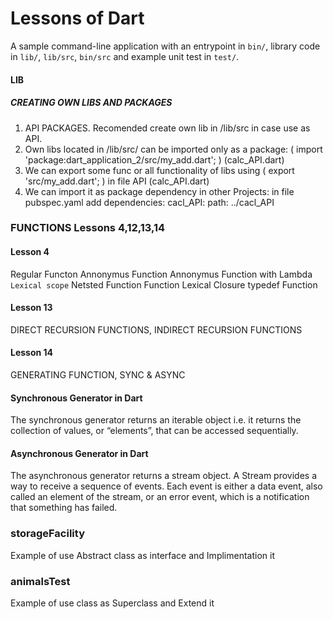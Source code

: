 # Lessons of Dart
A sample command-line application with an entrypoint in `bin/`, library code
in `lib/`, `lib/src`, `bin/src` and example unit test in `test/`.


#### LIB
  ##### CREATING OWN LIBS AND PACKAGES
  1. API PACKAGES. Recomended create own lib in /lib/src in case use as API.
  2. Own libs located in /lib/src/ can be imported only as a package: ( import 'package:dart_application_2/src/my_add.dart'; ) (calc_API.dart)
  3. We can export some func or all functionality of libs using ( export 'src/my_add.dart'; ) in file API (calc_API.dart)
  4. We can import it as package dependency in other Projects:
		in file pubspec.yaml  add
     		dependencies:
	     		cacl_API:
		    		path: ../cacl_API

### FUNCTIONS Lessons 4,12,13,14
#### Lesson 4
Regular Functon
Annonymus Function
Annonymus Function with Lambda
 `Lexical scope`
Netsted Function
Function Lexical Closure
typedef Function
#### Lesson 13
DIRECT RECURSION FUNCTIONS,
INDIRECT RECURSION FUNCTIONS

#### Lesson 14
GENERATING FUNCTION, SYNC & ASYNC

  #### Synchronous Generator in Dart
 The synchronous generator returns an iterable object i.e. it returns the collection of values, or “elements”, that can be accessed sequentially.

  #### Asynchronous Generator in Dart
The asynchronous generator returns a stream object. A Stream provides a way to receive a sequence of events. Each event is either a data event, also called an element of the stream, or an error event, which is a notification that something has failed. 
### storageFacility
Example of use Abstract class as interface and Implimentation it

### animalsTest
Example of use class as Superclass and Extend it